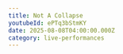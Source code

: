 ```yaml
---
title: Not A Collapse
youtubeId: ePTq3bStmKY
date: 2025-08-08T04:00:00.000Z
category: live-performances
---
```


